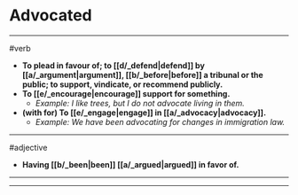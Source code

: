 # Advocated
---
#verb
- **To plead in favour of; to [[d/_defend|defend]] by [[a/_argument|argument]], [[b/_before|before]] a tribunal or the public; to support, vindicate, or recommend publicly.**
- **To [[e/_encourage|encourage]] support for something.**
	- _Example: I like trees, but I do not advocate living in them._
- **(with for) To [[e/_engage|engage]] in [[a/_advocacy|advocacy]].**
	- _Example: We have been advocating for changes in immigration law._
---
#adjective
- **Having [[b/_been|been]] [[a/_argued|argued]] in favor of.**
---
---
